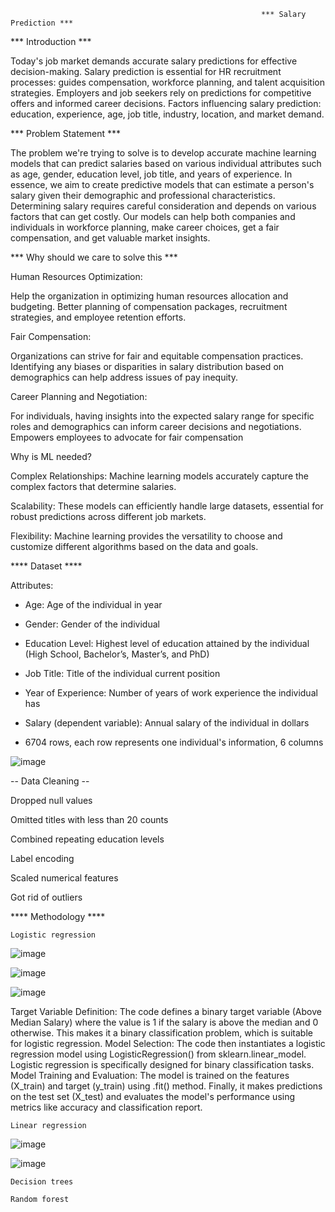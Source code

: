                                                             *** Salary Prediction ***


*** Introduction ***

Today's job market demands accurate salary predictions for effective decision-making.
Salary prediction is essential for HR recruitment processes: guides compensation, workforce planning, and talent acquisition strategies.
Employers and job seekers rely on predictions for competitive offers and informed career decisions.
Factors influencing salary prediction: education, experience, age, job title, industry, location, and market demand.


*** Problem Statement ***


The problem we're trying to solve is to develop accurate machine learning models that can predict salaries based on various individual attributes such as age, gender, education level, job title, and years of experience. In essence, we aim to create predictive models that can estimate a person's salary given their demographic and professional characteristics. 
Determining salary requires careful consideration and depends on various factors that can get costly. Our models can help both companies and individuals in workforce planning, make career choices, get a fair compensation, and get valuable market insights. 

*** Why should we care to solve this ***

Human Resources Optimization: 

Help the organization in optimizing human resources allocation and budgeting.
Better planning of compensation packages, recruitment strategies, and employee retention efforts.

Fair Compensation:

Organizations can strive for fair and equitable compensation practices.
Identifying any biases or disparities in salary distribution based on demographics can help address issues of pay inequity.

Career Planning and Negotiation: 

For individuals, having insights into the expected salary range for specific roles and demographics can inform career decisions and negotiations. 
Empowers employees to advocate for fair compensation 


Why is ML needed?

Complex Relationships: Machine learning models accurately capture the complex factors that determine salaries.

Scalability: These models can efficiently handle large datasets, essential for robust predictions across different job markets.

Flexibility: Machine learning provides the versatility to choose and customize different algorithms based on the data and goals.


**** Dataset ****

 Attributes: 
* Age: Age of the individual in year

* Gender: Gender of the individual 

* Education Level: Highest level of education attained by the individual (High School, Bachelor’s, Master’s, and PhD) 

* Job Title: Title of the individual current position

* Year of Experience: Number of years of work experience the individual has

* Salary (dependent variable): Annual salary of the individual in dollars 

* 6704 rows, each row represents one individual's information, 6 columns 



![image](https://github.com/ersalazarutep/Machine-Learning-Project/assets/128092824/afabf6bf-ec33-4ff7-a4da-cd5de0fc0209)


-- Data Cleaning --

Dropped null values

Omitted titles with less than 20 counts 

Combined repeating education levels

Label encoding

Scaled numerical features

Got rid of outliers


**** Methodology ****
   
    Logistic regression 
       

![image](https://github.com/ersalazarutep/Machine-Learning-Project/assets/128092824/5dd6313e-e224-4c3a-9eb0-9c02351f2c88)

![image](https://github.com/ersalazarutep/Machine-Learning-Project/assets/128092824/8f64d2ea-a8da-4404-8cd5-797635cf05c3)

![image](https://github.com/ersalazarutep/Machine-Learning-Project/assets/128092824/fb2853bf-d0d4-47bc-922c-c563c8b76baa)

Target Variable Definition: The code defines a binary target variable (Above Median Salary) where the value is 1 if the salary is above the median and 0 otherwise. This makes it a binary classification problem, which is suitable for logistic regression.
Model Selection: The code then instantiates a logistic regression model using LogisticRegression() from sklearn.linear_model. Logistic regression is specifically designed for binary classification tasks.
Model Training and Evaluation: The model is trained on the features (X_train) and target (y_train) using .fit() method. Finally, it makes predictions on the test set (X_test) and evaluates the model's performance using metrics like accuracy and classification report.
    
    Linear regression


![image](https://github.com/ersalazarutep/Machine-Learning-Project/assets/128092824/7eedd4a5-4d7a-478a-88bd-4adeed1ae634)


![image](https://github.com/ersalazarutep/Machine-Learning-Project/assets/128092824/0f250274-b369-4ae8-b0e4-2b006a45e62d)

    
    Decision trees
    
    Random forest
